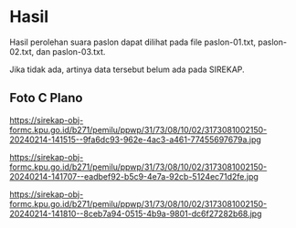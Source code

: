 # Hasil

Hasil perolehan suara paslon dapat dilihat pada file paslon-01.txt, paslon-02.txt, dan paslon-03.txt.

Jika tidak ada, artinya data tersebut belum ada pada SIREKAP.

## Foto C Plano

https://sirekap-obj-formc.kpu.go.id/b271/pemilu/ppwp/31/73/08/10/02/3173081002150-20240214-141515--9fa6dc93-962e-4ac3-a461-77455697679a.jpg

https://sirekap-obj-formc.kpu.go.id/b271/pemilu/ppwp/31/73/08/10/02/3173081002150-20240214-141707--eadbef92-b5c9-4e7a-92cb-5124ec71d2fe.jpg

https://sirekap-obj-formc.kpu.go.id/b271/pemilu/ppwp/31/73/08/10/02/3173081002150-20240214-141810--8ceb7a94-0515-4b9a-9801-dc6f27282b68.jpg
